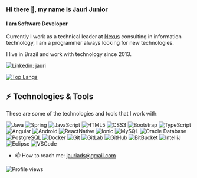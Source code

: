 ### Hi there 👋, my name is Jauri Junior
#### I am Software Developer

Currently I work as a technical leader at [Nexus](https://nexus.eti.br/) consulting in information technology, I am a programmer always looking for new technologies.

I live in Brazil and work with technology since 2013.

![Linkedin: jauri](https://img.shields.io/badge/-Linkedin-blue?style=flat-square&logo=Linkedin&logoColor=white&link=https://www.linkedin.com/in/jauri-da-cruz-junior-a7a810ab/)

[![Top Langs](https://github-readme-stats.vercel.app/api/top-langs/?username=jaurijunior&layout=compact&theme=react)](https://github.com/anuraghazra/github-readme-stats)


## ⚡ Technologies & Tools

These are some of the technologies and tools that I work with:

![Java](https://img.shields.io/badge/-Java-007396?style=flat-square&logo=java)
![Spring](https://img.shields.io/badge/-Spring-6DB33F?style=flat-square&logo=spring&logoColor=white)
![JavaScript](https://img.shields.io/badge/-JavaScript-black?style=flat-square&logo=javascript)
![HTML5](https://img.shields.io/badge/-HTML5-E34F26?style=flat-square&logo=html5&logoColor=white)
![CSS3](https://img.shields.io/badge/-CSS3-1572B6?style=flat-square&logo=css3)
![Bootstrap](https://img.shields.io/badge/-Bootstrap-563D7C?style=flat-square&logo=bootstrap&logoColor=white)
![TypeScript](https://img.shields.io/badge/-TypeScript-007ACC?style=flat-square&logo=typescript&logoColor=white)
![Angular](https://img.shields.io/badge/-Angular-DD0031?style=flat-square&logo=angular)
![Android](https://img.shields.io/badge/-Android-00b33c?style=flat-square&logo=android&logoColor=white)
![ReactNative](https://img.shields.io/badge/-ReactNative-2F4F4F?style=flat-square&logo=react&logoColor=white)
![Ionic](https://img.shields.io/badge/-Ionic-3880FF?style=flat-square&logo=ionic&logoColor=white)
![MySQL](https://img.shields.io/badge/-MySQL-4479A1?style=flat-square&logo=mysql&logoColor=white)
![Oracle Database](https://img.shields.io/badge/Oracle%20Database-F80000?style=flat-square&logo=oracle&logoColor=white)
![PostgreSQL](https://img.shields.io/badge/-PostgreSQL-4479A1?style=flat-square&logo=PostgreSQL&logoColor=white)
![Docker](https://img.shields.io/badge/-Docker-2496ED?style=flat-square&logo=docker&logoColor=white)
![Git](https://img.shields.io/badge/-Git-B22222?style=flat-square&logo=git&logoColor=white)
![GitLab](https://img.shields.io/badge/-GitLab-800080?style=flat-square&logo=gitlab)
![GitHub](https://img.shields.io/badge/-GitHub-181717?style=flat-square&logo=github)
![BitBucket](https://img.shields.io/badge/-BitBucket-darkblue?style=flat-square&logo=bitbucket)
![IntelliJ](https://img.shields.io/badge/-IntelliJ%20IDEA-black?style=flat-square&logo=intellij-idea&logoColor=white)
![Eclipse](https://img.shields.io/badge/-Eclipse-2C2255?style=flat-square&logo=eclipse&logoColor=white)
![VSCode](https://img.shields.io/badge/-VSCode-007ACC?style=flat-square&logo=visual-studio-code&logoColor=white)

- 📫 How to reach me: jauriads@gmail.com 

![Profile views](https://gpvc.arturio.dev/jaurijunior)
